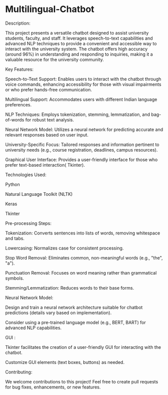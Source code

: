 # Multilingual-Chatbot
Description:

This project presents a versatile chatbot designed to assist university students, faculty, and staff. It leverages speech-to-text capabilities and advanced NLP techniques to provide a convenient and accessible way to interact with the university system. The chatbot offers high accuracy (around 96%) in understanding and responding to inquiries, making it a valuable resource for the university community.

Key Features:

Speech-to-Text Support: Enables users to interact with the chatbot through voice commands, enhancing accessibility for those with visual impairments or who prefer hands-free communication.

Multilingual Support: Accommodates users with different Indian language preferences.

NLP Techniques: Employs tokenization, stemming, lemmatization, and bag-of-words for robust text analysis.

Neural Network Model: Utilizes a neural network for predicting accurate and relevant responses based on user input.

University-Specific Focus: Tailored responses and information pertinent to university needs (e.g., course registration, deadlines, campus resources).

Graphical User Interface: Provides a user-friendly interface for those who prefer text-based interaction( Tkinter).

Technologies Used:

Python

Natural Language Toolkit (NLTK)

Keras

Tkinter 

Pre-processing Steps:

Tokenization: Converts sentences into lists of words, removing whitespace and tabs.

Lowercasing: Normalizes case for consistent processing.

Stop Word Removal: Eliminates common, non-meaningful words (e.g., "the", "a").

Punctuation Removal: Focuses on word meaning rather than grammatical symbols.

Stemming/Lemmatization: Reduces words to their base forms.

Neural Network Model:

Design and train a neural network architecture suitable for chatbot predictions (details vary based on implementation).

Consider using a pre-trained language model (e.g., BERT, BART) for advanced NLP capabilities.

GUI :

Tkinter facilitates the creation of a user-friendly GUI for interacting with the chatbot.

Customize GUI elements (text boxes, buttons) as needed.

Contributing:

We welcome contributions to this project! Feel free to create pull requests for bug fixes, enhancements, or new features.
